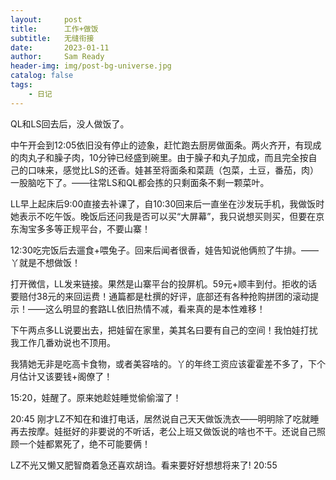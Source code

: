 ```yaml
---
layout:     post
title:      工作+做饭
subtitle:   无缝衔接
date:       2023-01-11
author:     Sam Ready
header-img: img/post-bg-universe.jpg
catalog: false
tags:
    - 日记
---
```


QL和LS回去后，没人做饭了。

中午开会到12:05依旧没有停止的迹象，赶忙跑去厨房做面条。两火齐开，有现成的肉丸子和臊子肉，10分钟已经盛到碗里。由于臊子和丸子加成，而且完全按自己的口味来，感觉比LS的还香。娃甚至将面条和菜蔬（包菜，土豆，番茄，肉）一股脑吃下了。——往常LS和QL都会拣的只剩面条不剩一颗菜叶。

LL早上起床后9:00直接去补课了，自10:30回来后一直坐在沙发玩手机，我做饭时她表示不吃午饭。晚饭后还问我是否可以买“大屏幕”，我只说想买则买，但要在京东淘宝多多等正规平台，不要山寨！

12:30吃完饭后去遛食+喂兔子。回来后闻者很香，娃告知说他俩煎了牛排。——丫就是不想做饭！

打开微信，LL发来链接。果然是山寨平台的投屏机。59元+顺丰到付。拒收的话要赔付38元的来回运费！通篇都是杜撰的好评，底部还有各种抢购拼团的滚动提示！——这么明显的套路LL依旧热情不减，看来真的是本性难移！

下午两点多LL说要出去，把娃留在家里，美其名曰要有自己的空间！我怕娃打扰我工作几番劝说也不顶用。

我猜她无非是吃高卡食物，或者美容啥的。丫的年终工资应该霍霍差不多了，下个月估计又该要钱+阁僚了！

15:20，娃醒了。原来她趁娃睡觉偷偷溜了！

20:45
刚才LZ不知在和谁打电话，居然说自己天天做饭洗衣——明明除了吃就睡再去按摩。娃挺好的非要说的不听话，老公上班又做饭说的啥也不干。还说自己照顾一个娃都累死了，绝不可能要俩！

LZ不光又懒又肥智商着急还喜欢胡诌。看来要好好想想将来了!
20:55

